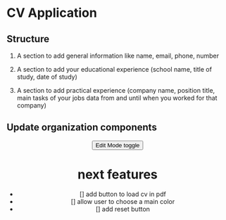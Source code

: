 # CV Application

## Structure

1. A section to add general information like name, email, phone, number

2. A section to add your educational experience (school name, title of study, date of study)

3. A section to add practical experience (company name, position title, main tasks of your jobs data from and until when you worked for that company)

<App>
  <Information state={generalInformation, educationalExperiences, PracticalExperiences}>
    <div>
      <GeneralInformation updateInComponent={state.generalInformation}/>
      <EducationalExperiences updateInComponent={state.educationalExperiences} />
      <PracticalExperiences updateInComponent={state.practicalExperiences} />
    </div>
    <Preview generalInformation={} educationalExperiences={} PracticalExperiences={} >
  </Information>
</App>

## Update organization components

<App>
  <Header />
  <Informations>
    <main>
      <div>
        <GeneralInformations editMode handleChangeGeneralInformations />
        <PracticalExperiences
          editMode
          handleChangePracticalExperience
          handleAddPracticalExperience
          practicalExperiencesList
          handleDeletePracticalExperience
        />
        <EducationalExperiences
          editMode
          handleChangeEducationalExperience
          educationalExperiencesList
          handleAddEducationalExperience
          handleDeleteEducationalExperience
        />
        <button>Edit Mode toggle</button>
      <div>
      <div>
        <Preview
          editMode
          generalInformations
          practicalExperience
          practicalExperiencesList
          educationalExperience
          educationalExperiencesList
        />
      </div>
    </main>
  </Informations>
  <Footer />
  <GlobalStyle />
</App>

# next features

- [] add button to load cv in pdf
- [] allow user to choose a main color
- [] add reset button
